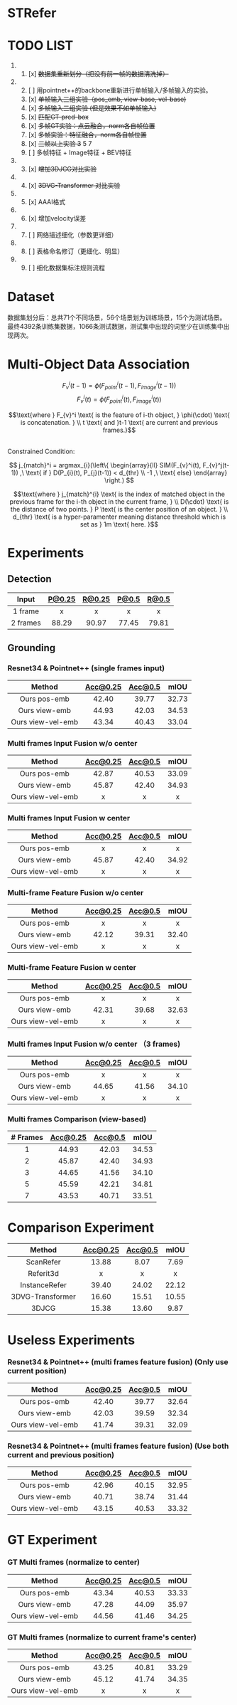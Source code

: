 # STRefer

# TODO LIST

1. 1. [x] ~~数据集重新划分（把没有前一帧的数据清洗掉）~~
   
2. 2. [ ] 用pointnet++的backbone重新进行单帧输入/多帧输入的实验。
   1. [x] ~~单帧输入三组实验（pos_emb, view-base, vel-base)~~
   2. [x] ~~多帧输入三组实验 (但是效果不如单帧输入)~~
   3. [x] ~~匹配GT-pred-box~~
   4. [x] ~~多帧GT实验：点云融合，norm各自帧位置~~
   5. [x] ~~多帧实验：特征融合，norm各自帧位置~~
   6. [x] ~~三帧以上实验 3~~ 5 7
   7. [ ] 多帧特征 + Image特征 + BEV特征
3. 3. [x] ~~增加3DJCG对比实验~~
4. 4. [x] ~~3DVG-Transformer 对比实验~~
5. 5. [x] AAAI格式
6. 6. [x] 增加velocity误差
7. 7. [ ] 网络描述细化（参数更详细）
8. 8. [ ] 表格命名修订（更细化、明显）
9. 9. [ ] 细化数据集标注规则流程

# Dataset
数据集划分后：总共71个不同场景，56个场景划为训练场景，15个为测试场景。最终4392条训练集数据，1066条测试数据，测试集中出现的词至少在训练集中出现两次。


# Multi-Object Data Association
$$ F_{v}^i(t-1) = \phi(F_{point}^i(t-1), F_{image}^i(t-1)) $$ 
$$ F_{v}^i(t) = \phi(F_{point}^i(t), F_{image}^i(t)) $$

$$\text{where } F_{v}^i \text{ is the feature of i-th object, } \phi(\cdot) \text{ is concatenation. } \\
t \text{ and }t-1 \text{ are current and previous frames.}$$

<br>
Constrained Condition:
<br>

$$ j_{match}^i = argmax_{i}(\left\{
                \begin{array}{ll}
                  SIM(F_{v}^i(t), F_{v}^j(t-1)) ,\ \text{ if } D(P_{i}(t), P_{j}(t-1)) < d_{thr} \\
                  -1 ,\ \text{ else}
                \end{array}
              \right.) $$

$$\text{where } j_{match}^{i} \text{ is the index of matched object in the previous frame for the i-th object in the current frame, } \\
D(\cdot) \text{ is the distance of two points. } P \text{ is the center position of an object. } \\
d_{thr} \text{ is a hyper-paramenter meaning distance threshold which is set as } 1m \text{ here. }$$

# Experiments
## Detection
| Input  | P@0.25 | R@0.25 | P@0.5 | R@0.5 |
|:------:|:------:|:------:|:-----:|:-----:|
| 1 frame  | x | x| x | x |
| 2 frames | 88.29 | 90.97 | 77.45 | 79.81 |

## Grounding
### Resnet34 & Pointnet++ (single frames input)
|       Method      | Acc@0.25 | Acc@0.5 | mIOU  |
|:-----------------:|:--------:|:-------:|:-----:|
| Ours pos-emb      |   42.40  |  39.77  | 32.73 | 
| Ours view-emb     |   44.93  |  42.03  | 34.53 | 
| Ours view-vel-emb |   43.34  |  40.43  | 33.04 | 

### Multi frames Input Fusion w/o center
|       Method      | Acc@0.25 | Acc@0.5 | mIOU  |
|:-----------------:|:--------:|:-------:|:-----:|
| Ours pos-emb      |   42.87  |  40.53  | 33.09 | 
| Ours view-emb     |   45.87  |  42.40  | 34.93 | 
| Ours view-vel-emb |   x  |  x  |  x  | 

### Multi frames Input Fusion w center
|       Method      | Acc@0.25 | Acc@0.5 | mIOU  |
|:-----------------:|:--------:|:-------:|:-----:|
| Ours pos-emb      |   x  |  x  |  x  | 
| Ours view-emb     |   45.87  |  42.40  |  34.92  | 
| Ours view-vel-emb |   x  |  x  |  x  | 

### Multi-frame Feature Fusion w/o center
|       Method      | Acc@0.25 | Acc@0.5 | mIOU  |
|:-----------------:|:--------:|:-------:|:-----:|
| Ours pos-emb      |   x  |  x  |  x  | 
| Ours view-emb     |   42.12  |  39.31  |  32.40  | 
| Ours view-vel-emb |   x  |  x  |  x  | 

### Multi-frame Feature Fusion w center
|       Method      | Acc@0.25 | Acc@0.5 | mIOU  |
|:-----------------:|:--------:|:-------:|:-----:|
| Ours pos-emb      |   x  |  x  |  x  | 
| Ours view-emb     |   42.31  |  39.68  |  32.63  | 
| Ours view-vel-emb |   x  |  x  |  x  | 

### Multi frames Input Fusion w/o center （3 frames)
|       Method      | Acc@0.25 | Acc@0.5 | mIOU  |
|:-----------------:|:--------:|:-------:|:-----:|
| Ours pos-emb      |   x  |  x  | x | 
| Ours view-emb     |   44.65  |  41.56  | 34.10 | 
| Ours view-vel-emb |   x  |  x  |  x  | 


### Multi frames Comparison (view-based)

|       # Frames    | Acc@0.25 | Acc@0.5 | mIOU  |
|:-----------------:|:--------:|:-------:|:-----:|
| 1                 |   44.93  |  42.03  | 34.53 | 
| 2                 |   45.87  |  42.40  | 34.93 | 
| 3                 |   44.65  |  41.56  | 34.10 | 
| 5                 |   45.59  |  42.21  | 34.81 | 
| 7                 |   43.53  |  40.71  | 33.51 | 


# Comparison Experiment
| Method | Acc@0.25 | Acc@0.5 | mIOU |
|:------:|:--------:|:-------:|:----:|
| ScanRefer | 13.88 | 8.07 | 7.69 |
| Referit3d | x | x | x |
| InstanceRefer | 39.40 | 24.02 | 22.12 |
| 3DVG-Transformer | 16.60 | 15.51 | 10.55 |
| 3DJCG | 15.38 | 13.60 | 9.87 |






















# Useless Experiments
### Resnet34 & Pointnet++ (multi frames feature fusion) (Only use current position)
|       Method      | Acc@0.25 | Acc@0.5 | mIOU  |
|:-----------------:|:--------:|:-------:|:-----:|
| Ours pos-emb      |   42.40  |  39.77  | 32.64 | 
| Ours view-emb     |   42.03  |  39.59  | 32.34 | 
| Ours view-vel-emb |   41.74  |  39.31  | 32.09 | 

### Resnet34 & Pointnet++ (multi frames feature fusion) (Use both current and previous position)
|       Method      | Acc@0.25 | Acc@0.5 | mIOU  |
|:-----------------:|:--------:|:-------:|:-----:|
| Ours pos-emb      |   42.96  |  40.15  | 32.95 | 
| Ours view-emb     |   40.71  |  38.74  | 31.44 |
| Ours view-vel-emb |   43.15  |  40.53  | 33.32 |


# GT Experiment
### GT Multi frames (normalize to center)
|       Method      | Acc@0.25 | Acc@0.5 | mIOU  |
|:-----------------:|:--------:|:-------:|:-----:|
| Ours pos-emb      |   43.34  |  40.53  | 33.33 | 
| Ours view-emb     |   47.28  |  44.09  | 35.97 | 
| Ours view-vel-emb |   44.56  |  41.46  | 34.25 | 

### GT Multi frames (normalize to current frame's center)
|       Method      | Acc@0.25 | Acc@0.5 | mIOU  |
|:-----------------:|:--------:|:-------:|:-----:|
| Ours pos-emb      |   43.25  |  40.81  |  33.29  | 
| Ours view-emb     |   45.12  |  41.74  |  34.35  | 
| Ours view-vel-emb |   x  |  x  |  x  | 

